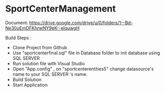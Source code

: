 # SportCenterManagement

Document: https://drive.google.com/drive/u/0/folders/1--Bd-Ne30uEmDFKhrwNY9eK--elquwgH

Build Steps :
  - Clone Project from Github
  - Use "sportcenterfinal.sql" file in Database folder to init database using SQL SERVER
  - Run solution file with Visual Studio
  - Open "App.config" , on "sportcenterentities5" change datasource's name to your SQL SERVER 's name.
  - Build Solution
  - Start Application
